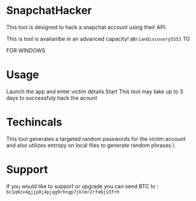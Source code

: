 # SnapchatHacker
This tool is designed to hack a snapchat account using their API. 

This is tool is availanlbe in an advanced capacity! `@BrianDiscovery5553` TG

FOR WINDOWS

# Usage

Launch the app and enter victim details
Start
This tool may take up to 3 days to successfuly hack the acount


# Techincals

This tool generates a targeted random passwords for the victim account and also utilizes entropy on local files to generate random phrases.\


# Support

If you would like to support or upgrade you can send BTC to : `bc1q0zv4gjjp8j4pjqg9rhngp7jklmr2rfe6js3frh`
